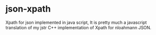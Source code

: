 # json-xpath
Xpath for json implemented in java script,
It is pretty much a javascript translation of my jstr C++ implementation 
of Xpath for nloahmann JSON. 
